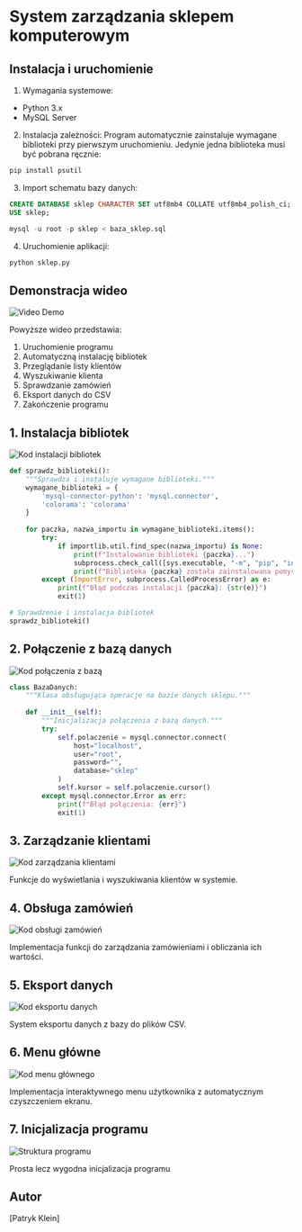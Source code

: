# System zarządzania sklepem komputerowym

## Instalacja i uruchomienie

1. Wymagania systemowe:
- Python 3.x
- MySQL Server

2. Instalacja zależności:
Program automatycznie zainstaluje wymagane biblioteki przy pierwszym uruchomieniu.
Jedynie jedna biblioteka musi być pobrana ręcznie:
```bash
pip install psutil
```

3. Import schematu bazy danych:
```sql
CREATE DATABASE sklep CHARACTER SET utf8mb4 COLLATE utf8mb4_polish_ci;
USE sklep;

mysql -u root -p sklep < baza_sklep.sql
```

4. Uruchomienie aplikacji:
```bash
python sklep.py
```

## Demonstracja wideo
![Video Demo](img/demo.gif)

Powyższe wideo przedstawia:
1. Uruchomienie programu
2. Automatyczną instalację bibliotek
3. Przeglądanie listy klientów
4. Wyszukiwanie klienta
5. Sprawdzanie zamówień
6. Eksport danych do CSV
7. Zakończenie programu

## 1. Instalacja bibliotek
![Kod instalacji bibliotek](img/1.png)
```python
def sprawdz_biblioteki():
    """Sprawdza i instaluje wymagane biblioteki."""
    wymagane_biblioteki = {
        'mysql-connector-python': 'mysql.connector',
        'colorama': 'colorama'
    }
    
    for paczka, nazwa_importu in wymagane_biblioteki.items():
        try:
            if importlib.util.find_spec(nazwa_importu) is None:
                print(f"Instalowanie biblioteki {paczka}...")
                subprocess.check_call([sys.executable, "-m", "pip", "install", paczka])
                print(f"Biblioteka {paczka} została zainstalowana pomyślnie!")
        except (ImportError, subprocess.CalledProcessError) as e:
            print(f"Błąd podczas instalacji {paczka}: {str(e)}")
            exit(1)

# Sprawdzenie i instalacja bibliotek
sprawdz_biblioteki()
```

## 2. Połączenie z bazą danych 
![Kod połączenia z bazą](img/2.png)
```python
class BazaDanych:
    """Klasa obsługująca operacje na bazie danych sklepu."""
    
    def __init__(self):
        """Inicjalizacja połączenia z bazą danych."""
        try:
            self.polaczenie = mysql.connector.connect(
                host="localhost",
                user="root",
                password="",
                database="sklep"
            )
            self.kursor = self.polaczenie.cursor()
        except mysql.connector.Error as err:
            print(f"Błąd połączenia: {err}")
            exit(1)
```

## 3. Zarządzanie klientami
![Kod zarządzania klientami](img/3.png)

Funkcje do wyświetlania i wyszukiwania klientów w systemie.

## 4. Obsługa zamówień
![Kod obsługi zamówień](img/4.png)

Implementacja funkcji do zarządzania zamówieniami i obliczania ich wartości.

## 5. Eksport danych
![Kod eksportu danych](img/5.png)

System eksportu danych z bazy do plików CSV.

## 6. Menu główne
![Kod menu głównego](img/6.png)

Implementacja interaktywnego menu użytkownika z automatycznym czyszczeniem ekranu.

## 7. Inicjalizacja programu
![Struktura programu](img/7.png)

Prosta lecz wygodna inicjalizacja programu

## Autor
[Patryk Klein]
